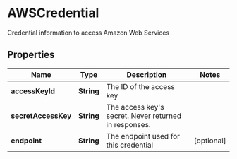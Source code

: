 

# AWSCredential

Credential information to access Amazon Web Services

## Properties

| Name | Type | Description | Notes |
|------------ | ------------- | ------------- | -------------|
|**accessKeyId** | **String** | The ID of the access key |  |
|**secretAccessKey** | **String** | The access key&#39;s secret. Never returned in responses. |  |
|**endpoint** | **String** | The endpoint used for this credential |  [optional] |



